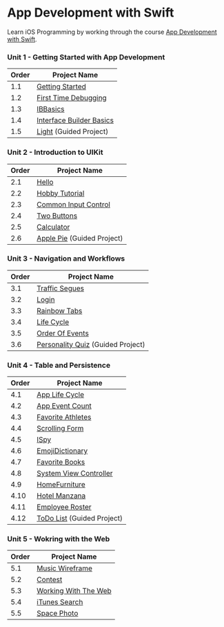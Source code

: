 # App Development with Swift

Learn iOS Programming by working through the course [App Development with Swift](https://itunes.apple.com/us/book/app-development-with-swift/id1219117996).

### Unit 1 - Getting Started with App Development
  |Order|Project Name
  |---|---
  |1.1|[Getting Started](./GettingStarted) 
  |1.2|[First Time Debugging](./FirstTimeDebugging) 
  |1.3|[IBBasics](./IBBasics) 
  |1.4|[Interface Builder Basics](./InterfaceBuilderBasics) 
  |1.5|[Light](./Light) (Guided Project)

### Unit 2 - Introduction to UIKit
  |Order|Project Name
  |---|---
  |2.1|[Hello](./Hello)
  |2.2|[Hobby Tutorial](./HobbyTutorial)
  |2.3|[Common Input Control](./CommonInputControls)
  |2.4|[Two Buttons](./TwoButtons)
  |2.5|[Calculator](./Calculator)
  |2.6|[Apple Pie](./ApplePie) (Guided Project)
  
### Unit 3 - Navigation and Workflows
  |Order|Project Name
  |---|---
  |3.1|[Traffic Segues](./TrafficSegues)
  |3.2|[Login](./Login)
  |3.3|[Rainbow Tabs](./RainbowTabs)
  |3.4|[Life Cycle](./LifeCycle)
  |3.5|[Order Of Events](./OrderOfEvents)
  |3.6|[Personality Quiz](./PersonalityQuiz) (Guided Project)
  
### Unit 4 - Table and Persistence
|Order|Project Name
|---|---
|4.1|[App Life Cycle](./AppLifeCycle)
|4.2|[App Event Count](./AppEventCount)
|4.3|[Favorite Athletes](./FavoriteAthlete)
|4.4|[Scrolling Form](./ScrollingForm)
|4.5|[ISpy](./ISpy)
|4.6|[EmojiDictionary](./EmojiDictionary)
|4.7|[Favorite Books](./FavoriteBook)
|4.8|[System View Controller](./SystemViewControllers)
|4.9|[HomeFurniture](./HomeFurniture)
|4.10|[Hotel Manzana](./HotelManzana)
|4.11|[Employee Roster](./EmployeeRoster)
|4.12|[ToDo List](./ToDoList) (Guided Project)

### Unit 5 - Wokring with the Web
|Order|Project Name
|---|---
|5.1|[Music Wireframe](./MusicWireframe)
|5.2|[Contest](./Contest)
|5.3|[Working With The Web](./WorkingWithTheWeb)
|5.4|[iTunes Search](./iTunesSearch)
|5.5|[Space Photo](./SpacePhoto)

